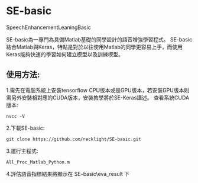 # SE-basic
SpeechEnhancementLeaningBasic

SE-basic為一專門為具備Matlab基礎的同學設計的語音增強學習程式。
SE-basic結合Matlab與Keras，特點是對於以往使用Matlab的同學更容易上手，而使用Keras能夠快速的學習如何建立模型以及訓練模型。

## 使用方法:
1.需先在電腦系統上安裝tensorflow CPU版本或是GPU版本，若安裝GPU版本則需另外安裝相對應的CUDA版本，安裝教學將於SE-Keras講述。
查看系統CUDA版本:

```
nvcc -V
```

2.下載SE-basic: 

```
git clone https://github.com/recklight/SE-basic.git
```

3.運行主程式:

```
All_Proc_Matlab_Python.m
```

4.評估語音指標結果將顯示在 SE-basic\eva_result 下

